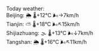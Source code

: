 Today weather:  
Beijing: 🌦 🌡️+12°C 🌬️→7km/h  
Tianjin: ⛅️  🌡️+18°C 🌬️↖15km/h  
Shijiazhuang: 🌫  🌡️+13°C 🌬️↓7km/h  
Tangshan: 🌦 🌡️+16°C 🌬️↖11km/h  
